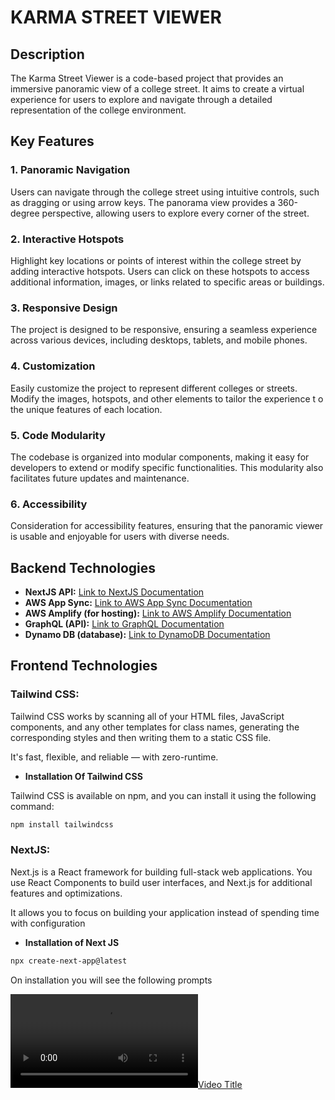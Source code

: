 # KARMA STREET VIEWER

## Description

The Karma Street Viewer is a code-based project that provides an immersive panoramic view of a college street. It aims to create a virtual experience for users to explore and navigate through a detailed representation of the college environment.

## Key Features

### 1. Panoramic Navigation

Users can navigate through the college street using intuitive controls, such as dragging or using arrow keys. The panorama view provides a 360-degree perspective, allowing users to explore every corner of the street.

### 2. Interactive Hotspots

Highlight key locations or points of interest within the college street by adding interactive hotspots. Users can click on these hotspots to access additional information, images, or links related to specific areas or buildings.

### 3. Responsive Design

The project is designed to be responsive, ensuring a seamless experience across various devices, including desktops, tablets, and mobile phones.

### 4. Customization

Easily customize the project to represent different colleges or streets. Modify the images, hotspots, and other elements to tailor the experience t  o the unique features of each location.

### 5. Code Modularity

The codebase is organized into modular components, making it easy for developers to extend or modify specific functionalities. This modularity also facilitates future updates and maintenance.

### 6. Accessibility

Consideration for accessibility features, ensuring that the panoramic viewer is usable and enjoyable for users with diverse needs.

## Backend Technologies

- **NextJS API:** [Link to NextJS Documentation](https://nextjs.org/docs/api-routes/introduction)
- **AWS App Sync:** [Link to AWS App Sync Documentation](https://docs.aws.amazon.com/appsync/latest/devguide/what-is-appsync.html)
- **AWS Amplify (for hosting):** [Link to AWS Amplify Documentation](https://docs.amplify.aws/)
- **GraphQL (API):** [Link to GraphQL Documentation](https://graphql.org/learn/)
- **Dynamo DB (database):** [Link to DynamoDB Documentation](https://docs.aws.amazon.com/dynamodb/index.html)

## Frontend Technologies

### Tailwind CSS:

Tailwind CSS works by scanning all of your HTML files, JavaScript components, and any other templates for class names, generating the corresponding styles and then writing them to a static CSS file.

It's fast, flexible, and reliable — with zero-runtime.
- **Installation Of Tailwind CSS**

Tailwind CSS is available on npm, and you can install it using the following command:

```bash
npm install tailwindcss
```

### NextJS:

Next.js is a React framework for building full-stack web applications. You use React Components to build user interfaces, and Next.js for additional features and optimizations.

It allows you to focus on building your application instead of spending time with configuration

- **Installation of Next JS**

```bash
npx create-next-app@latest
```

On installation you will see the following prompts

[![Video Title](https://raw.githubusercontent.com/cyriljohn147/Tech-buzz/main/screenshots/temp.mp4)](https://raw.githubusercontent.com/cyriljohn147/Tech-buzz/main/screenshots/temp.mp4)

